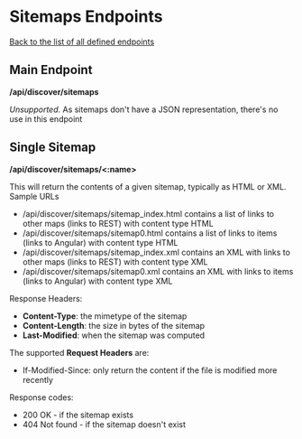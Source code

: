 # Sitemaps Endpoints
[Back to the list of all defined endpoints](endpoints.md)

## Main Endpoint
**/api/discover/sitemaps**   

_Unsupported._ As sitemaps don't have a JSON representation, there's no use in this endpoint

## Single Sitemap
**/api/discover/sitemaps/<:name>**

This will return the contents of a given sitemap, typically as HTML or XML. Sample URLs
* /api/discover/sitemaps/sitemap_index.html contains a list of links to other maps (links to REST) with content type HTML
* /api/discover/sitemaps/sitemap0.html contains a list of links to items (links to Angular) with content type HTML
* /api/discover/sitemaps/sitemap_index.xml contains an XML with links to other maps (links to REST) with content type XML
* /api/discover/sitemaps/sitemap0.xml contains an XML with links to items (links to Angular) with content type XML

Response Headers:
* **Content-Type**: the mimetype of the sitemap 
* **Content-Length**: the size in bytes of the sitemap
* **Last-Modified**: when the sitemap was computed

The supported **Request Headers** are:
* If-Modified-Since: only return the content if the file is modified more recently

Response codes:
* 200 OK - if the sitemap exists
* 404 Not found - if the sitemap doesn't exist
